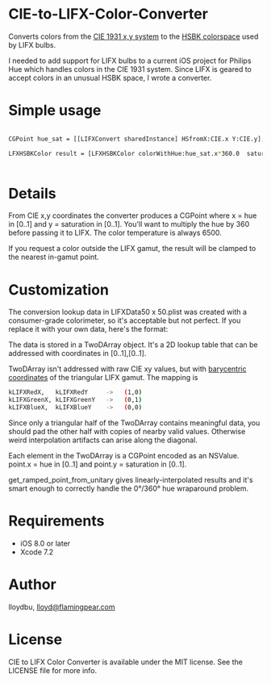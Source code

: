 # CIE-to-LIFX-Color-Converter
Converts colors from the [CIE 1931 x,y system](https://en.wikipedia.org/wiki/CIE_1931_color_space) to the [HSBK colorspace](http://api.developer.lifx.com/docs/colors) used by LIFX bulbs.

I needed to add support for LIFX bulbs to a current iOS project for Philips Hue which handles colors in the CIE 1931 system. Since LIFX is geared to accept colors in an unusual HSBK space, I wrote a converter.

# Simple usage


```sh

CGPoint hue_sat = [[LIFXConvert sharedInstance] HSfromX:CIE.x Y:CIE.y];

LFXHSBKColor result = [LFXHSBKColor colorWithHue:hue_sat.x*360.0  saturation:hue_sat.y brightness:brightness kelvin:6500];
	
```


# Details

From CIE x,y coordinates the converter produces a CGPoint where x = hue in [0..1]
and y = saturation in [0..1]. You'll want to multiply the hue by 360 before passing it to LIFX. The color temperature is always 6500.

If you request a color outside the LIFX gamut, the result will be clamped to the nearest in-gamut point.




# Customization

The conversion lookup data in LIFXData50 x 50.plist was created with a consumer-grade colorimeter, so it's acceptable but not perfect. If you replace it with your own data, here's the format:

The data is stored in a TwoDArray object. It's a 2D lookup table that can be addressed with coordinates in [0..1],[0..1].

TwoDArray isn't addressed with raw CIE xy values, but with [barycentric coordinates](https://en.wikipedia.org/wiki/Barycentric_coordinate_system) of the triangular LIFX gamut. The mapping is

```sh
kLIFXRedX,   kLIFXRedY     ->   (1,0)
kLIFXGreenX, kLIFXGreenY   ->   (0,1)
kLIFXBlueX,  kLIFXBlueY    ->   (0,0)
```
 
 

Since only a triangular half of the TwoDArray contains meaningful data, you should pad
the other half with copies of nearby valid values. Otherwise weird interpolation artifacts
can arise along the diagonal.

Each element in the TwoDArray is a CGPoint encoded as an NSValue. point.x = hue in [0..1]
	and point.y = saturation in [0..1].

get_ramped_point_from_unitary gives linearly-interpolated results and it's smart enough to
	correctly handle the 0°/360° hue wraparound problem.


# Requirements
* iOS 8.0 or later
* Xcode 7.2

# Author
lloydbu, lloyd@flamingpear.com

# License

CIE to LIFX Color Converter is available under the MIT license. See the LICENSE file for more info.

 
